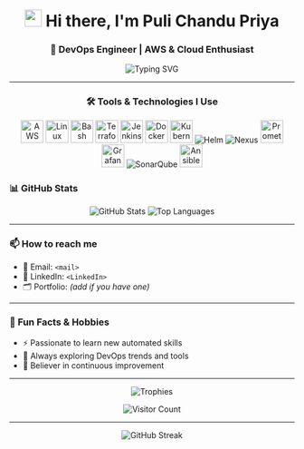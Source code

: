 
<h1 align="center">
  <img src="https://raw.githubusercontent.com/MartinHeinz/MartinHeinz/master/wave.gif" width="30px" /> Hi there, I'm Puli Chandu Priya
</h1>

<h3 align="center">🚀 DevOps Engineer | AWS & Cloud Enthusiast </h3>

<p align="center">
  <img src="https://readme-typing-svg.herokuapp.com?font=Fira+Code&weight=700&size=22&pause=1000&center=true&vCenter=true&width=850&lines=Passionate+about+learning+the+latest+automation+technologies" alt="Typing SVG" />
</p>


---

<h3 align="center">🛠️ Tools & Technologies I Use</h3>

<p align="center">
  <img title="AWS" src="https://skillicons.dev/icons?i=aws" height="40" />
  <img title="Linux" src="https://skillicons.dev/icons?i=linux" height="40" />
  <img title="Bash" src="https://skillicons.dev/icons?i=bash" height="40" />
  <img title="Terraform" src="https://skillicons.dev/icons?i=terraform" height="40" />
  <img title="Jenkins" src="https://skillicons.dev/icons?i=jenkins" height="40" />
  <img title="Docker" src="https://skillicons.dev/icons?i=docker" height="40" />
  <img title="Kubernetes" src="https://skillicons.dev/icons?i=kubernetes" height="40" />
  <!-- Helm badge -->
  <img src="https://img.shields.io/badge/Helm-0F1689?style=for-the-badge&logo=helm&logoColor=white" title="Helm" />
  <!-- Nexus badge -->
  <img src="https://img.shields.io/badge/Nexus-1B365D?style=for-the-badge&logo=sonatype&logoColor=white" title="Nexus" />
  <!-- Prometheus -->
  <img title="Prometheus" src="https://skillicons.dev/icons?i=prometheus" height="40" />
  <img title="Grafana" src="https://skillicons.dev/icons?i=grafana" height="40" />
  <!-- SonarQube badge -->
  <img src="https://img.shields.io/badge/SonarQube-4E9BCD?style=for-the-badge&logo=sonarqube&logoColor=white" title="SonarQube" />
  <img title="Ansible" src="https://skillicons.dev/icons?i=ansible" height="40" />
</p>


### 📊 GitHub Stats

<p align="center">
  <img src="https://github-readme-stats.vercel.app/api?username=chandupriya&show_icons=true&theme=tokyonight&hide_border=false" alt="GitHub Stats" />
  <img src="https://github-readme-stats.vercel.app/api/top-langs/?username=chandupriya&layout=compact&theme=tokyonight&hide_border=false" alt="Top Languages" />
</p>

---

### 📫 How to reach me

- 📧 Email: `<mail>`
- 💼 LinkedIn: `<LinkedIn>`
- 🗂️ Portfolio: *(add if you have one)*

---

### 🌱 Fun Facts & Hobbies

- ⚡ Passionate to learn new automated skills
- 🧠 Always exploring DevOps trends and tools
- 🎯 Believer in continuous improvement

---

<p align="center">
  <img src="https://github-profile-trophy.vercel.app/?username=chandupriya&theme=onestar&margin-w=15&row=2&column=3" alt="Trophies" />
</p>

<p align="center">
  <img src="https://komarev.com/ghpvc/?username=chandupriya&label=Profile+Views&color=0e75b6&style=flat" alt="Visitor Count" />
</p>

---

<p align="center">
  <img src="https://github-readme-streak-stats.herokuapp.com/?user=chandupriya&theme=tokyonight" alt="GitHub Streak" />
</p>

